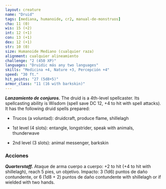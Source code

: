 ```yaml
---
layout: creature
name: "Druid"
tags: [mediana, humanoide, cr2, manual-de-monstruos]
cha: 11 (0)
wis: 15 (+2)
int: 12 (+1)
con: 13 (+1)
dex: 12 (+1)
str: 10 (0)
size: Humanoide Mediano (cualquier raza)
alignment: cualquier alineamiento
challenge: "2 (450 XP)"
languages: "Druidic más any two languages"
skills: "Medicina +4, Nature +3, Percepción +4"
speed: "30 ft."
hit_points: "27 (5d8+5)"
armor_class: "11 (16 with barkskin)"
---
```


***Lanzamiento de conjuros.*** The druid is a 4th-level spellcaster. Its spellcasting ability is Wisdom (spell save DC 12, +4 to hit with spell attacks). It has the following druid spells prepared:

* Trucos (a voluntad): druidcraft, produce flame, shillelagh

* 1st level (4 slots): entangle, longstrider, speak with animals, thunderwave

* 2nd level (3 slots): animal messenger, barkskin

### Acciones

***Quarterstaff.*** Ataque de arma cuerpo a cuerpo: +2 to hit (+4 to hit with shillelagh), reach 5 pies, un objetivo. Impacto: 3 (1d6) puntos de daño contundente, or 6 (1d8 + 2) puntos de daño contundente with shillelagh or if wielded with two hands.